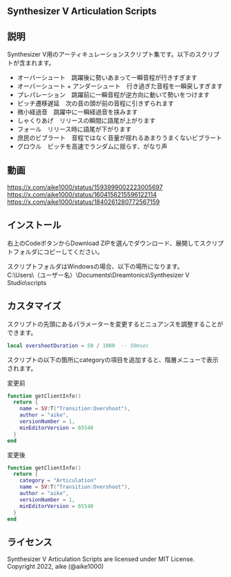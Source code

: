 Synthesizer V Articulation Scripts
---

## 説明
Synthesizer V用のアーティキュレーションスクリプト集です。以下のスクリプトが含まれます。
 
* オーバーシュート　跳躍後に勢いあまって一瞬音程が行きすぎます
* オーバーシュート + アンダーシュート　行き過ぎた音程を一瞬戻しすぎます
* プレパレーション　跳躍前に一瞬音程が逆方向に動いて勢いをつけます　
* ピッチ遷移遅延　次の音の頭が前の音程に引きずられます
* 微小経過音　跳躍中に一瞬経過音を挟みます
* しゃくりあげ　リリースの瞬間に語尾が上がります
* フォール　リリース時に語尾が下がります
* 庶民のビブラート　音程ではなく音量が揺れるあまりうまくないビブラート
* グロウル　ピッチを高速でランダムに揺らす、がなり声

## 動画
https://x.com/aike1000/status/1593999002223005697  
https://x.com/aike1000/status/1604156215596122114
https://x.com/aike1000/status/1840261280772567159

## インストール
右上のCodeボタンからDownload ZIPを選んでダウンロード、展開してスクリプトフォルダにコピーしてください。  
  
スクリプトフォルダはWindowsの場合、以下の場所になります。  
C:\Users\（ユーザー名）\Documents\Dreamtonics\Synthesizer V Studio\scripts

## カスタマイズ
スクリプトの先頭にあるパラメーターを変更するとニュアンスを調整することができます。

```lua
local overshootDuration = 50 / 1000  -- 50msec
```

スクリプトの以下の箇所にcategoryの項目を追加すると、階層メニューで表示されます。

変更前
```lua
function getClientInfo()
  return {
    name = SV:T("Transition:Overshoot"),
    author = "aike",
    versionNumber = 1,
    minEditorVersion = 65540
  }
end
```

変更後
```lua
function getClientInfo()
  return {
    category = "Articulation"
    name = SV:T("Transition:Overshoot"),
    author = "aike",
    versionNumber = 1,
    minEditorVersion = 65540
  }
end
```

## ライセンス
Synthesizer V Articulation Scripts are licensed under MIT License.  
Copyright 2022, aike (@aike1000)  
